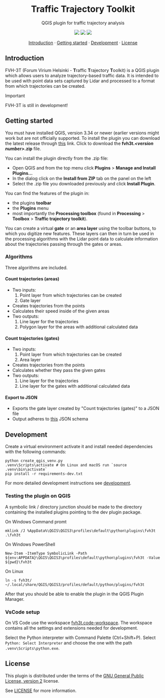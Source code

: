 <h1 align="center">Traffic Trajectory Toolkit</h2>
<p align="center">QGIS plugin for traffic trajectory analysis</p>

<!-- badges -->
<p align="center">
  <a href="https://github.com/GispoCoding/FVH-3T/actions/workflows/tests.yml">
    <img src="https://github.com/GispoCoding/fvh-3t/workflows/Tests/badge.svg"
  /></a>
  <a href="https://github.com/GispoCoding/FVH-3T/actions/workflows/code-style.yml">
    <img src="https://github.com/GispoCoding/fvh-3t/workflows/code-style/badge.svg"
  /></a>
  <a href="https://www.gnu.org/licenses/old-licenses/gpl-2.0.en.html">
    <img src="https://img.shields.io/badge/License-GPLv2-blue.svg"
  /></a>
</p>

<!-- links to sections / TOC -->
<p align="center">
  <a href="#introduction">Introduction</a>
  ·
  <a href="#getting-started">Getting started</a>
  ·
  <a href="#development">Development</a>
  ·
  <a href="#license">License</a>
</p>

## Introduction

FVH-3T (Forum Virium Helsinki - **T**raffic
**T**rajectory **T**oolkit) is a QGIS plugin which
allows users to analyze trajectory-based traffic data.
It is intended to be used with point data sets captured
by Lidar and processed to a format from which trajectories
can be created.

> [!IMPORTANT]
> FVH-3T is still in development!

## Getting started

You must have installed QGIS, version 3.34 or newer (earlier versions
might work but are not officially supported.
To install the plugin you can download the latest release through
[this](https://github.com/GispoCoding/FVH-3T/releases/latest)
link. Click to download the **fvh3t._\<version number\>_.zip** file.

You can install the plugin directly from the .zip file:
* Open QGIS
and from the top menu click **Plugins** >
**Manage and Install Plugins...**
* In the dialog click on the
**Install from ZIP** tab on the panel on the left
* Select the .zip
file you downloaded previously and click **Install Plugin**.

You can find the features of the plugin in:
*  the plugins **toolbar**
* the **Plugins** menu
* most importantly the
**Processing toolbox** (found in **Processing** > **Toolbox** > **Traffic trajectory toolkit**).

You can create a virtual **gate** or  an **area layer**
using the toolbar buttons, to which you digitize new features.
These layers can then in turn be used in the processing algorithms
with the Lidar point data to calculate information about the
trajectories passing through the gates or areas.

### Algorithms

Three algorithms are included.

#### Count trajectories (areas)
* Two inputs:
  1. Point layer from which trajectories can be created
  2. Gate layer
* Creates trajectories from the points
* Calculates their speed inside of the given areas
* Two outputs:
  1. Line layer for the trajectories
  2. Polygon layer for the areas with additional calculated data

#### Count trajectories (gates)
* Two inputs:
  1. Point layer from which trajectories can be created
  2. Area layer
* Creates trajectories from the points
* Calculates whether they pass the given gates
* Two outputs:
  1. Line layer for the trajectories
  2. Line layer for the gates with additional calculated data

#### Export to JSON
* Exports the gate layer created by "Count trajectories (gates)" to a JSON file
* Output adheres to [this](https://bitbucket.org/conveqs/conveqs_platform_interface/src/master/json_schemas/history-detectors.json)
JSON schema

## Development

Create a virtual environment activate it and install needed dependencies with the following commands:
```console
python create_qgis_venv.py
.venv\Scripts\activate # On Linux and macOS run `source .venv\bin\activate`
pip install -r requirements-dev.txt
```

For more detailed development instructions see [development](docs/development.md).

### Testing the plugin on QGIS

A symbolic link / directory junction should be made to the directory containing the installed plugins pointing to the dev plugin package.

On Windows Command promt
```console
mklink /J %AppData%\QGIS\QGIS3\profiles\default\python\plugins\fvh3t .\fvh3t
```

On Windows PowerShell
```console
New-Item -ItemType SymbolicLink -Path ${env:APPDATA}\QGIS\QGIS3\profiles\default\python\plugins\fvh3t -Value ${pwd}\fvh3t
```

On Linux
```console
ln -s fvh3t/ ~/.local/share/QGIS/QGIS3/profiles/default/python/plugins/fvh3t
```

After that you should be able to enable the plugin in the QGIS Plugin Manager.

### VsCode setup

On VS Code use the workspace [fvh3t.code-workspace](fvh3t.code-workspace).
The workspace contains all the settings and extensions needed for development.

Select the Python interpreter with Command Palette (Ctrl+Shift+P). Select `Python: Select Interpreter` and choose
the one with the path `.venv\Scripts\python.exe`.

## License
This plugin is distributed under the terms of the [GNU General Public License, version 2](https://www.gnu.org/licenses/old-licenses/gpl-2.0.en.html) license.

See [LICENSE](LICENSE) for more information.
